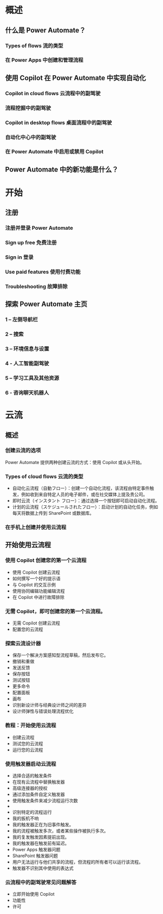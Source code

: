 # 概述
## 什么是 Power Automate？
### Types of flows  流的类型
### 在 Power Apps 中创建和管理流程

## 使用 Copilot 在 Power Automate 中实现自动化
### Copilot in cloud flows  云流程中的副驾驶
### 流程挖掘中的副驾驶
### Copilot in desktop flows  桌面流程中的副驾驶
### 自动化中心中的副驾驶
### 在 Power Automate 中启用或禁用 Copilot

## Power Automate 中的新功能是什么？

# 开始
## 注册
### 注册并登录 Power Automate
### Sign up free  免费注册
### Sign in 登录
### Use paid features  使用付费功能
### Troubleshooting  故障排除

## 探索 Power Automate 主页
### 1 – 左侧导航栏
### 2 – 搜索
### 3 – 环境信息与设置
### 4 - 人工智能副驾驶
### 5 – 学习工具及其他资源
### 6 - 咨询聊天机器人

# 云流
## 概述
### 创建云流的选项
Power Automate 提供两种创建云流的方式：使用 Copilot 或从头开始。

### Types of cloud flows  云流的类型
* 自动化云流程（自動フロー）：创建一个自动化流程，该流程由特定事件触发，例如收到来自特定人员的电子邮件，或在社交媒体上提及贵公司。
* 即时云流（インスタント フロー）：通过选择一个按钮即可启动自动化流程。
* 计划的云流程（スケジュールされたフロー）：启动计划的自动化任务，例如每天将数据上传到 SharePoint 或数据库。

### 在手机上创建并使用云流程

## 开始使用云流程
### 使用 Copilot 创建您的第一个云流程
* 使用 Copilot 创建云流程
* 如何撰写一个好的提示语
* 与 Copilot 的交互示例
* 使用协同编辑功能编辑流程
* 在 Copilot 中进行故障排除

### 无需 Copilot，即可创建您的第一个云流程。
* 无需 Copilot 创建云流程
* 配置您的云流程

### 探索云流设计器
* 保存一个解决方案感知型流程草稿，然后发布它。
* 撤销和重做
* 发送反馈
* 保存按钮
* 测试按钮
* 更多命令
* 配置面板
* 画布
* 识别新设计师与经典设计师之间的差异
* 设计师弹性与错误处理流程优化

### 教程：开始使用云流程
* 创建云流程
* 测试您的云流程
* 运行您的云流程

### 使用触发器启动云流程
* 选择合适的触发条件
* 在现有云流程中替换触发器
* 高级连接器的授权
* 通过添加条件自定义触发器
* 使用触发条件来减少流程运行次数
* 
* 识别特定的流程运行
* 我的扳机不响
* 我的触发器正在为旧事件触发。
* 我的流程被触发多次，或者某些操作被执行多次。
* 我的复发触发因素提前出现。
* 我的触发器在触发前有延迟。
* Power Apps 触发器问题
* SharePoint 触发器问题
* 用户无法运行与他们共享的流程，但流程的所有者可以运行该流程。
* 触发器不识别其中使用的表达式

### 云流程中的副驾驶常见问题解答
* 立即开始使用 Copilot
* 功能性
* 许可
